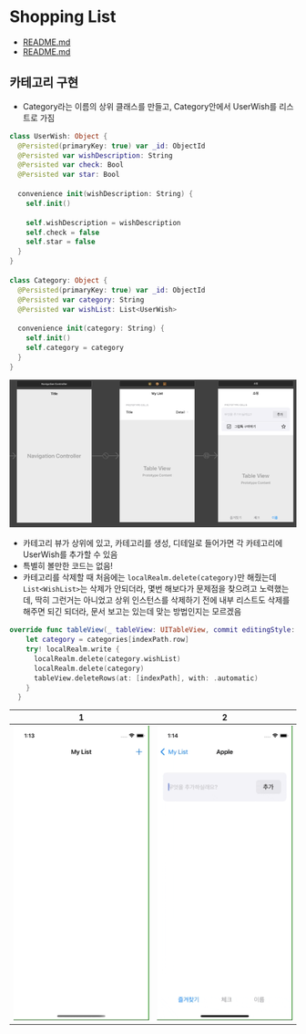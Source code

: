 # Shopping List 

- [README.md](README_v1.md)
- [README.md](README_v2.md)

## 카테고리 구현
- Category라는 이름의 상위 클래스를 만들고, Category안에서 UserWish를 리스트로 가짐
```Swift
class UserWish: Object {
  @Persisted(primaryKey: true) var _id: ObjectId
  @Persisted var wishDescription: String
  @Persisted var check: Bool
  @Persisted var star: Bool
  
  convenience init(wishDescription: String) {
    self.init()
    
    self.wishDescription = wishDescription
    self.check = false
    self.star = false
  }
}

class Category: Object {
  @Persisted(primaryKey: true) var _id: ObjectId
  @Persisted var category: String
  @Persisted var wishList: List<UserWish>
  
  convenience init(category: String) {
    self.init()
    self.category = category
  }
}
```
![storyboard](src/storyboard.png)

- 카테고리 뷰가 상위에 있고, 카테고리를 생성, 디테일로 들어가면 각 카테고리에 UserWish를 추가할 수 있음
- 특별히 볼만한 코드는 없음!
- 카테고리를 삭제할 때 처음에는 `localRealm.delete(category)`만 해줬는데 `List<WishList>`는 삭제가 안되더라, 몇번 해보다가 문제점을 찾으려고 노력했는데, 딱히 그런거는 아니었고 상위 인스턴스를 삭제하기 전에 내부 리스트도 삭제를 해주면 되긴 되더라, 문서 보고는 있는데 맞는 방법인지는 모르겠음

```Swift
override func tableView(_ tableView: UITableView, commit editingStyle: UITableViewCell.EditingStyle, forRowAt indexPath: IndexPath) {
    let category = categories[indexPath.row]
    try! localRealm.write {
      localRealm.delete(category.wishList)
      localRealm.delete(category)
      tableView.deleteRows(at: [indexPath], with: .automatic)
    }
  }
```

|1|2|
|-|-|
|![](src/CategoryAdd.gif)|![](src/ListAdd.gif)